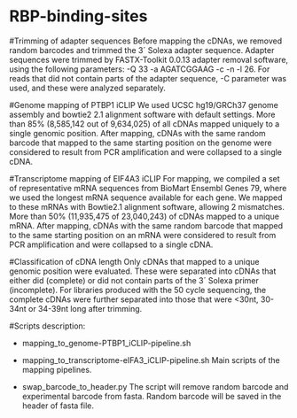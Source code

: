 # RBP-binding-sites

#Trimming of adapter sequences
Before mapping the cDNAs, we removed random barcodes and trimmed the 3´ Solexa adapter sequence. Adapter sequences were trimmed by FASTX-Toolkit 0.0.13 adapter removal software, using the following parameters: -Q 33 -a AGATCGGAAG -c -n -l 26. For reads that did not contain parts of the adapter sequence, -C parameter was used, and these were analyzed separately.

#Genome mapping of PTBP1 iCLIP
We used UCSC hg19/GRCh37 genome assembly and bowtie2 2.1 alignment software with default settings. More than 85% (8,585,142 out of 9,634,025) of all cDNAs mapped uniquely to a single genomic position. After mapping, cDNAs with the same random barcode that mapped to the same starting position on the genome were considered to result from PCR amplification and were collapsed to a single cDNA.

#Transcriptome mapping of EIF4A3 iCLIP
For mapping, we compiled a set of representative mRNA sequences from BioMart Ensembl Genes 79, where we used the longest mRNA sequence available for each gene. We mapped to these mRNAs with Bowtie2.1 alignment software, allowing 2 mismatches. More than 50% (11,935,475 of 23,040,243) of cDNAs mapped to a unique mRNA. After mapping, cDNAs with the same random barcode that mapped to the same starting position on an mRNA were considered to result from PCR amplification and were collapsed to a single cDNA.

#Classification of cDNA length
Only cDNAs that mapped to a unique genomic position were evaluated. These were separated into cDNAs that either did (complete) or did not contain parts of the 3´ Solexa primer (incomplete). For libraries produced with the 50 cycle sequencing, the complete cDNAs were further separated into those that were <30nt, 30-34nt or 34-39nt long after trimming. 

#Scripts description:
 - mapping_to_genome-PTBP1_iCLIP-pipeline.sh
 - mapping_to_transcriptome-eIFA3_iCLIP-pipeline.sh
Main scripts of the mapping pipelines.

 - swap_barcode_to_header.py
The script will remove random barcode and experimental barcode from fasta. Random barcode will be saved in the header of fasta file.

